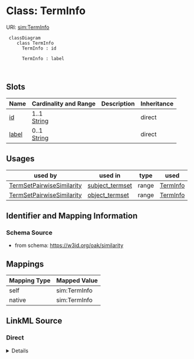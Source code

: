 

# Class: TermInfo



URI: [sim:TermInfo](https://w3id.org/linkml/similarity/TermInfo)




```{mermaid}
 classDiagram
    class TermInfo
      TermInfo : id
        
      TermInfo : label
        
      
```




<!-- no inheritance hierarchy -->


## Slots

| Name | Cardinality and Range | Description | Inheritance |
| ---  | --- | --- | --- |
| [id](id.md) | 1..1 <br/> [String](String.md) |  | direct |
| [label](label.md) | 0..1 <br/> [String](String.md) |  | direct |





## Usages

| used by | used in | type | used |
| ---  | --- | --- | --- |
| [TermSetPairwiseSimilarity](TermSetPairwiseSimilarity.md) | [subject_termset](subject_termset.md) | range | [TermInfo](TermInfo.md) |
| [TermSetPairwiseSimilarity](TermSetPairwiseSimilarity.md) | [object_termset](object_termset.md) | range | [TermInfo](TermInfo.md) |






## Identifier and Mapping Information







### Schema Source


* from schema: https://w3id.org/oak/similarity





## Mappings

| Mapping Type | Mapped Value |
| ---  | ---  |
| self | sim:TermInfo |
| native | sim:TermInfo |





## LinkML Source

<!-- TODO: investigate https://stackoverflow.com/questions/37606292/how-to-create-tabbed-code-blocks-in-mkdocs-or-sphinx -->

### Direct

<details>
```yaml
name: TermInfo
from_schema: https://w3id.org/oak/similarity
attributes:
  id:
    name: id
    from_schema: https://w3id.org/oak/similarity
    rank: 1000
    identifier: true
    domain_of:
    - TermInfo
    required: true
  label:
    name: label
    from_schema: https://w3id.org/oak/similarity
    rank: 1000
    slot_uri: rdfs:label
    domain_of:
    - TermInfo

```
</details>

### Induced

<details>
```yaml
name: TermInfo
from_schema: https://w3id.org/oak/similarity
attributes:
  id:
    name: id
    from_schema: https://w3id.org/oak/similarity
    rank: 1000
    identifier: true
    alias: id
    owner: TermInfo
    domain_of:
    - TermInfo
    range: string
    required: true
  label:
    name: label
    from_schema: https://w3id.org/oak/similarity
    rank: 1000
    slot_uri: rdfs:label
    alias: label
    owner: TermInfo
    domain_of:
    - TermInfo
    range: string

```
</details>